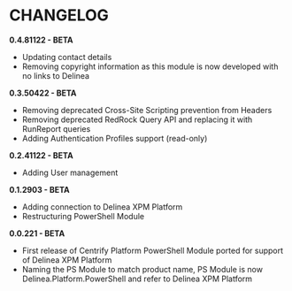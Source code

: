 # CHANGELOG
**0.4.81122 - BETA**

- Updating contact details
- Removing copyright information as this module is now developed with no links to Delinea

**0.3.50422 - BETA**

- Removing deprecated Cross-Site Scripting prevention from Headers
- Removing deprecated RedRock Query API and replacing it with RunReport queries
- Adding Authentication Profiles support (read-only)

**0.2.41122 - BETA**

- Adding User management


**0.1.2903 - BETA**

- Adding connection to Delinea XPM Platform
- Restructuring PowerShell Module	


**0.0.221 - BETA**

- First release of Centrify Platform PowerShell Module ported for support of Delinea XPM Platform	
- Naming the PS Module to match product name, PS Module is now Delinea.Platform.PowerShell and refer to Delinea XPM Platform
